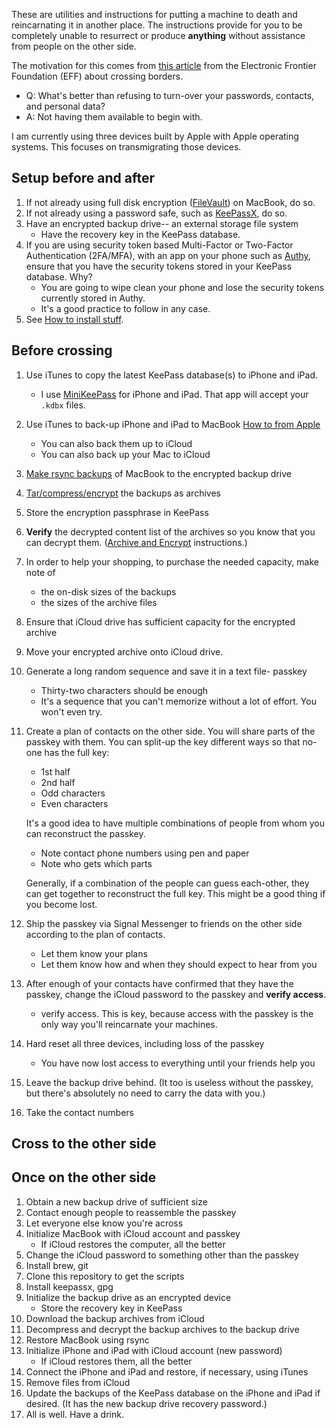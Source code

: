 ---
---
These are utilities and instructions for putting a machine to death and
reincarnating it in another place.
The instructions provide for you to be completely unable to resurrect
or produce **anything**
without assistance from people on the other side.

The motivation for this comes from
[this article](https://ssd.eff.org/en/module/things-consider-when-crossing-us-border)
from the Electronic Frontier Foundation (EFF) about crossing borders.

* Q: What's better than refusing to turn-over your passwords, contacts,
  and personal data?
* A: Not having them available to begin with.

I am currently using three devices built by Apple with Apple operating systems.
This focuses on transmigrating those devices.

## Setup before and after
1. If not already using full disk encryption
    ([FileVault](https://support.apple.com/en-us/HT204837)) on MacBook, do so.
1. If not already using a password safe, such as
    [KeePassX](https://www.keepassx.org/), do so.
1. Have an encrypted backup drive-- an external storage file system
    * Have the recovery key in the KeePass database.
1. If you are using security token based Multi-Factor or
    Two-Factor Authentication (2FA/MFA), with an app on your phone
    such as
    [Authy](https://itunes.apple.com/us/app/authy/id494168017),
    ensure that you have the security
    tokens stored in your KeePass database.  Why?
    * You are going to wipe clean your phone and lose the security tokens
        currently stored in Authy.
    * It's a good practice to follow in any case.
1. See [How to install stuff](install).

## Before crossing
1. Use iTunes to copy the latest KeePass database(s) to iPhone and iPad.
    * I use
[MiniKeePass](https://itunes.apple.com/us/app/minikeepass-secure-password-manager/id451661808)
    for iPhone and iPad.
    That app will accept your `.kdbx` files.
1. Use iTunes to back-up iPhone and iPad to MacBook
   [How to from Apple](https://support.apple.com/en-us/HT203977)
   * You can also back them up to iCloud
   * You can also back up your Mac to iCloud
1. [Make rsync backups](rsync#backup) of MacBook to the encrypted backup drive
1. [Tar/compress/encrypt](cryptar) the backups as archives
1. Store the encryption passphrase in KeePass
1. **Verify** the decrypted content list of the archives so you know
    that you can decrypt them.
    ([Archive and Encrypt](cryptar) instructions.)
1. In order to help your shopping, to purchase the needed capacity, make note of
    * the on-disk sizes of the backups
    * the sizes of the archive files
1. Ensure that iCloud drive has sufficient capacity for the encrypted archive
1. Move your encrypted archive onto iCloud drive.
1. Generate a long random sequence and save it in a text file- passkey
    * Thirty-two characters should be enough
    * It's a sequence that you can't memorize without a lot of effort.
     You won't even try.
1. Create a plan of contacts on the other side.
    You will share parts of the passkey with them.
    You can split-up the key different ways so that
    no-one has the full key:
    * 1st half
    * 2nd half
    * Odd characters
    * Even characters

    It's a good idea to have multiple combinations of people from
    whom you can reconstruct the passkey.
    * Note contact phone numbers using pen and paper
    * Note who gets which parts

    Generally, if a combination of the people can guess each-other, they can get
    together to reconstruct the full key.  This might be a good thing if
    you become lost.
1. Ship the passkey via Signal Messenger to friends on the other side according to
    the plan of contacts.
    * Let them know your plans
    * Let them know how and when they should expect to hear from you
1. After enough of your contacts have confirmed that they have the passkey,
    change the iCloud password to the passkey and **verify access**.
    * verify access. This is key, because access with the passkey is the only
    way you'll reincarnate your machines.
1. Hard reset all three devices, including loss of the passkey
    * You have now lost access to everything until your friends help you
1. Leave the backup drive behind. (It too is useless without the passkey,
    but there's absolutely no need to carry the data with you.)
1. Take the contact numbers

## Cross to the other side

## Once on the other side
1. Obtain a new backup drive of sufficient size
1. Contact enough people to reassemble the passkey
1. Let everyone else know you're across
1. Initialize MacBook with iCloud account and passkey
    * If iCloud restores the computer, all the better
1. Change the iCloud password to something other than the passkey
1. Install brew, git
1. Clone this repository to get the scripts
1. Install keepassx, gpg
1. Initialize the backup drive as an encrypted device
    * Store the recovery key in KeePass
1. Download the backup archives from iCloud
1. Decompress and decrypt the backup archives to the backup drive
1. Restore MacBook using rsync
1. Initialize iPhone and iPad with iCloud account (new password)
    * If iCloud restores them, all the better
1. Connect the iPhone and iPad and restore, if necessary, using iTunes
1. Remove files from iCloud
1. Update the backups of the KeePass database on the iPhone and iPad
    if desired. (It has the new backup drive recovery password.)
1. All is well. Have a drink.
